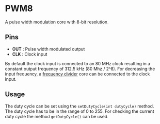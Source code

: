 # PWM8
A pulse width modulation core with 8-bit resolution. 

## Pins

* **OUT** : Pulse width modulated output
* **CLK** : Clock input

By default the clock input is connected to an 80 MHz clock resulting in a constant output frequency of 312.5 kHz (80 Mhz / 2^8). For decreasing the input frequency, a [frequency divider](fdiv.md) core can be connected to the clock input.

## Usage
The duty cycle can be set using the `setDutyCycle(int dutyCycle)` method. The duty cycle has to be in the range of 0 to 255. For checking the current duty cycle the method `getDutyCycle()` can be used.

